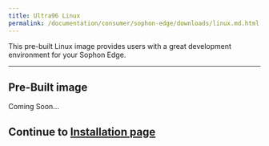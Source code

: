 ```yaml
---
title: Ultra96 Linux
permalink: /documentation/consumer/sophon-edge/downloads/linux.md.html
---
```


This pre-built Linux image provides users with a great development environment for your Sophon Edge.

***

## Pre-Built image

Coming Soon...

## Continue to [Installation page](../installation)